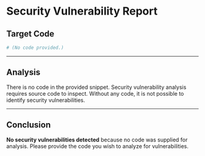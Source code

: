 # Security Vulnerability Report

## Target Code

```python
# (No code provided.)
```

---

## Analysis

There is no code in the provided snippet. Security vulnerability analysis requires source code to inspect. Without any code, it is not possible to identify security vulnerabilities.

---

## Conclusion

**No security vulnerabilities detected** because no code was supplied for analysis. Please provide the code you wish to analyze for vulnerabilities.